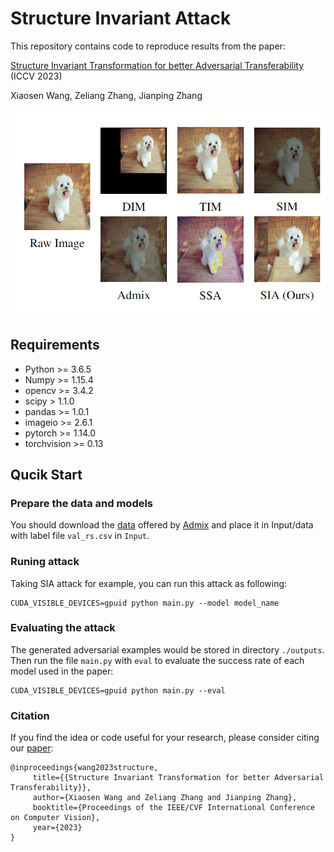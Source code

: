 # Structure Invariant Attack

This repository contains code to reproduce results from the paper:

[Structure Invariant Transformation for better Adversarial Transferability]() (ICCV 2023)

Xiaosen Wang, Zeliang Zhang, Jianping Zhang

![The transformed images generated by various transformations.](./figs/transformations.png)


## Requirements

+ Python >= 3.6.5
+ Numpy >= 1.15.4
+ opencv >= 3.4.2
+ scipy > 1.1.0
+ pandas >= 1.0.1
+ imageio >= 2.6.1
+ pytorch >= 1.14.0
+ torchvision >= 0.13

## Qucik Start

### Prepare the data and models

You should download the [data](https://drive.google.com/drive/folders/1CfobY6i8BfqfWPHL31FKFDipNjqWwAhS) offered by [Admix](https://github.com/JHL-HUST/Admix) and place it in Input/data with label file `val_rs.csv` in `Input`.

### Runing attack

Taking SIA attack for example, you can run this attack as following:

```
CUDA_VISIBLE_DEVICES=gpuid python main.py --model model_name  
```

### Evaluating the attack

The generated adversarial examples would be stored in directory `./outputs`. Then run the file `main.py` with `eval` to evaluate the success rate of each model used in the paper:

```
CUDA_VISIBLE_DEVICES=gpuid python main.py --eval
```

### Citation

If you find the idea or code useful for your research, please consider citing our [paper]():
```
@inproceedings{wang2023structure,
     title={{Structure Invariant Transformation for better Adversarial Transferability}},
     author={Xiaosen Wang and Zeliang Zhang and Jianping Zhang},
     booktitle={Proceedings of the IEEE/CVF International Conference on Computer Vision},
     year={2023}
}
```